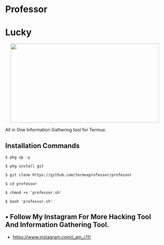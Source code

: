 # Professor
# Lucky
<p align="center">
  <img src="https://1.bp.blogspot.com/-VOF740e1pzs/YJJZV54I6rI/AAAAAAAAUDE/j_GlPxBeoBECXPSdO3UAYSLcaaGoLc-CACLcBGAsYHQ/s16000/Screenshot_20210505_135832.jpg" width="470" height="250">
</p>
All in One Information Gathering tool for Termux.

## Installation Commands

`$ pkg up -y`

`$ pkg install git`

`$ git clone https://github.com/termuxprofessor/professor`

`$ cd professor`

`$ chmod +x 'professor.sh'`

`$ bash 'professor.sh'`

## • Follow My Instagram For More Hacking Tool And Information Gathering Tool.
* https://www.instagram.com/i_am_i.11/


